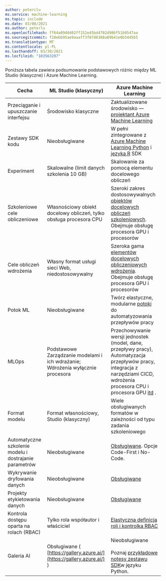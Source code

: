 ```yaml
---
author: peterclu
ms.service: machine-learning
ms.topic: include
ms.date: 03/08/2021
ms.author: peterlu
ms.openlocfilehash: ff64a0948402ff152e45bd4702d986f51b9547aa
ms.sourcegitcommit: f28ebb95ae9aaaff3f87d8388a09b41e0b3445b5
ms.translationtype: MT
ms.contentlocale: pl-PL
ms.lasthandoff: 03/30/2021
ms.locfileid: "103563207"
---
```

Poniższa tabela zawiera podsumowanie podstawowych różnic między ML Studio (klasyczne) i Azure Machine Learning.

| Cecha | ML Studio (klasyczny) | Azure Machine Learning |
|---| --- | --- |
| Przeciąganie i upuszczanie interfejsu | Środowisko klasyczne | Zaktualizowane środowisko — [projektant Azure Machine Learning](../articles/machine-learning/concept-designer.md)| 
| Zestawy SDK kodu | Nieobsługiwane | W pełni zintegrowane z [Azure Machine Learning Python](/python/api/overview/azure/ml/) i [języka R](https://github.com/Azure/azureml-sdk-for-r) SDK |
| Experiment | Skalowalne (limit danych szkolenia 10 GB) | Skalowanie za pomocą elementu docelowego obliczeń |
| Szkoleniowe cele obliczeniowe | Własnościowy obiekt docelowy obliczeń, tylko obsługa procesora CPU | Szeroki zakres dostosowywalnych [obiektów docelowych obliczeń szkoleniowych](../articles/machine-learning/concept-compute-target.md#train). Obejmuje obsługę procesora GPU i procesorów | 
| Cele obliczeń wdrożenia | Własny format usługi sieci Web, niedostosowywalny | Szeroka gama [elementów docelowych obliczeniowych wdrożenia](../articles/machine-learning/concept-compute-target.md#deploy). Obejmuje obsługę procesora GPU i procesorów |
| Potok ML | Nieobsługiwane | Twórz elastyczne, modularne [potoki](../articles/machine-learning/concept-ml-pipelines.md) do automatyzowania przepływów pracy |
| MLOps | Podstawowe Zarządzanie modelami i ich wdrażanie; Wdrożenia wyłącznie procesora | Przechowywanie wersji jednostek (model, dane, przepływy pracy), Automatyzacja przepływów pracy, integracja z narzędziami CICD, wdrożenia procesora CPU i procesora GPU [itd](../articles/machine-learning/concept-model-management-and-deployment.md) . |
| Format modelu | Format własnościowy, Studio (klasyczny) | Wiele obsługiwanych formatów w zależności od typu zadania szkoleniowego |
| Automatyczne szkolenie modelu i dostrajanie parametrów |  Nieobsługiwane | [Obsługiwane](../articles/machine-learning/concept-automated-ml.md). Opcje Code-First i No-Code. | 
| Wykrywanie dryfowania danych | Nieobsługiwane | [Obsługiwane](../articles/machine-learning/how-to-monitor-datasets.md) |
| Projekty etykietowania danych | Nieobsługiwane | [Obsługiwane](../articles/machine-learning/how-to-create-labeling-projects.md) |
| Kontrola dostępu oparta na rolach (RBAC) | Tylko rola współautor i właściciel | [Elastyczna definicja roli i kontrolka RBAC](../articles/machine-learning/how-to-assign-roles.md) |
| Galeria AI | Obsługiwane ( [https://gallery.azure.ai/](https://gallery.azure.ai/) ) | Nieobsługiwane <br><br> Poznaj [przykładowe notesy zestawu SDK](https://github.com/Azure/MachineLearningNotebooks)w języku Python. |